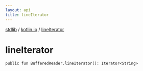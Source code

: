 ```yaml
---
layout: api
title: lineIterator
---
```

[stdlib](../index.md) / [kotlin.io](index.md) / [lineIterator](lineIterator.md)

# lineIterator

```
public fun BufferedReader.lineIterator(): Iterator<String>
```
